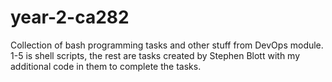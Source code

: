# year-2-ca282
Collection of bash programming tasks and other stuff from DevOps module.
<br> 1-5 is shell scripts, the rest are tasks created by Stephen Blott with my additional code in them to complete the tasks.
